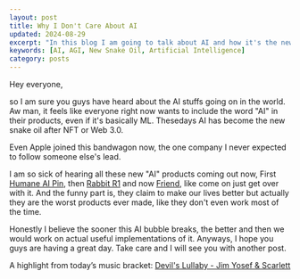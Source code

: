 ```yaml
---
layout: post
title: Why I Don't Care About AI
updated: 2024-08-29
excerpt: "In this blog I am going to talk about AI and how it's the new silicon valley snake oil."
keywords: [AI, AGI, New Snake Oil, Artificial Intelligence]
category: posts
---
```


Hey everyone,

so I am sure you guys have heard about the AI stuffs going on in the world. Aw man, it feels like everyone right now wants to include the word "AI" in their products, even if it's basically ML. Thesedays AI has become the new snake oil after NFT or Web 3.0.
 
Even Apple joined this bandwagon now, the one company I never expected to follow someone else's lead.

I am so sick of hearing all these new "AI" products coming out now, First [Humane AI Pin](https://humane.com/), then [Rabbit R1](https://www.rabbit.tech/) and now [Friend](https://www.friend.com/), like come on just get over with it. And the funny part is, they claim to make our lives better but actually they are the worst products ever made, like they don't even work most of the time.

Honestly I believe the sooner this AI bubble breaks, the better and then we would work on actual useful implementations of it. Anyways, I hope you guys are having a great day. Take care and I will see you with another post.

A highlight from today’s music bracket: [Devil's Lullaby - Jim Yosef & Scarlett](https://music.youtube.com/watch?v=tXFm3a5HGGU)
